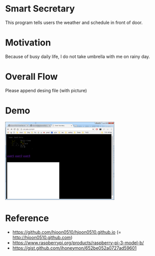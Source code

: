 # Smart Secretary
This program tells users the weather and schedule in front of door.

# Motivation
Because of busy daily life, I do not take umbrella with me on rainy day.

# Overall Flow
 Please append desing file (with picture)
 
# Demo
<img src=https://github.com/hjoon0510/SmartSecretary/blob/master/pic/demo1.png border=0 width=350 height=250> </img>


# Reference
* https://github.com/hjoon0510/hjoon0510.github.io (= http://hjoon0510.github.com)
* https://www.raspberrypi.org/products/raspberry-pi-3-model-b/
* https://gist.github.com/ihoneymon/652be052a0727ad59601
